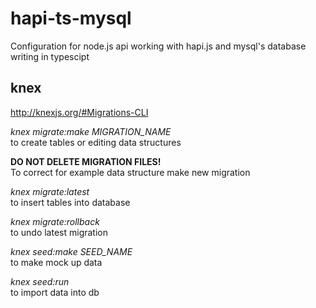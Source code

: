 # hapi-ts-mysql
Configuration for node.js api working with hapi.js and mysql's database writing in typescipt

## knex
http://knexjs.org/#Migrations-CLI

*knex migrate:make MIGRATION_NAME*  
to create tables or editing data structures

**DO NOT DELETE MIGRATION FILES!**  
To correct for example data structure make new migration

*knex migrate:latest*  
to insert tables into database

*knex migrate:rollback*  
to undo latest migration

*knex seed:make SEED_NAME*  
to make mock up data

*knex seed:run*  
to import data into db